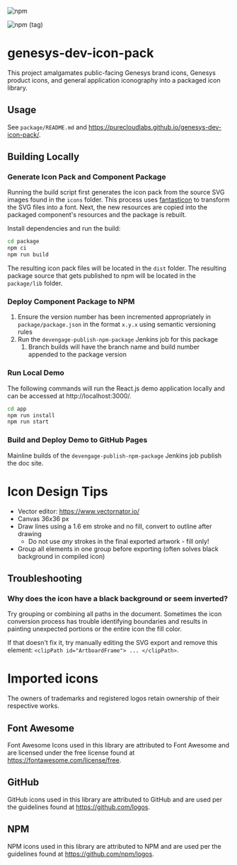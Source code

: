 ![npm](https://img.shields.io/npm/v/genesys-dev-icons)

![npm (tag)](https://img.shields.io/npm/v/genesys-dev-icons/preview)

# genesys-dev-icon-pack

This project amalgamates public-facing Genesys brand icons, Genesys product icons, and general application iconography into a packaged icon library.

## Usage

See `package/README.md` and https://purecloudlabs.github.io/genesys-dev-icon-pack/.

## Building Locally

### Generate Icon Pack and Component Package

Running the build script first generates the icon pack from the source SVG images found in the `icons` folder. This process uses [fantasticon](https://github.com/tancredi/fantasticon) to transform the SVG files into a font. Next, the new resources are copied into the packaged component's resources and the package is rebuilt.

Install dependencies and run the build:

```sh
cd package
npm ci
npm run build
```

The resulting icon pack files will be located in the `dist` folder. The resulting package source that gets published to npm will be located in the `package/lib` folder.

### Deploy Component Package to NPM

1. Ensure the version number has been incremented appropriately in `package/package.json` in the format `x.y.x` using semantic versioning rules
2. Run the `devengage-publish-npm-package` Jenkins job for this package
   1. Branch builds will have the branch name and build number appended to the package version

### Run Local Demo

The following commands will run the React.js demo application locally and can be accessed at http://localhost:3000/.

```sh
cd app
npm run install
npm run start
```

### Build and Deploy Demo to GitHub Pages

Mainline builds of the `devengage-publish-npm-package` Jenkins job publish the doc site.

# Icon Design Tips

- Vector editor: https://www.vectornator.io/
- Canvas 36x36 px
- Draw lines using a 1.6 em stroke and no fill, convert to outline after drawing
  - Do not use _any_ strokes in the final exported artwork - fill only!
- Group all elements in one group before exporting (often solves black background in compiled icon)

## Troubleshooting

### Why does the icon have a black background or seem inverted?

Try grouping or combining all paths in the document. Sometimes the icon conversion process has trouble identifying boundaries and results in painting unexpected portions or the entire icon the fill color.

If that doesn't fix it, try manually editing the SVG export and remove this element: `<clipPath id="ArtboardFrame"> ... </clipPath>`.

# Imported icons

The owners of trademarks and registered logos retain ownership of their respective works.

## Font Awesome

Font Awesome Icons used in this library are attributed to Font Awesome and are licensed under the free license found at https://fontawesome.com/license/free.

## GitHub

GitHub icons used in this library are attributed to GitHub and are used per the guidelines found at https://github.com/logos.

## NPM

NPM icons used in this library are attributed to NPM and are used per the guidelines found at https://github.com/npm/logos.
